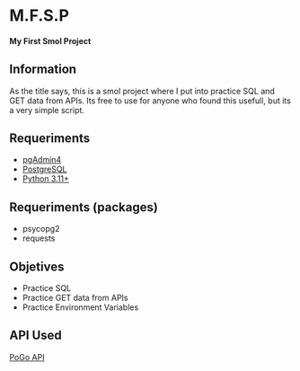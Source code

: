 # M.F.S.P
#### My First Smol Project

## Information
As the title says, this is a smol project where I put into practice SQL and GET data from APIs.
Its free to use for anyone who found this usefull, but its a very simple script.

## Requeriments
- [pgAdmin4](https://www.pgadmin.org/download/ "pgAdmin4")
- [PostgreSQL](https://www.postgresql.org/download/ "PostgreSQL")
- [Python 3.11+](https://www.python.org/downloads/ "Python 3.11+")

## Requeriments (packages)
- psycopg2
- requests

## Objetives
- Practice SQL
- Practice GET data from APIs
- Practice Environment Variables
## API Used
[PoGo API](https://pogoapi.net/documentation/ "PoGo API")
